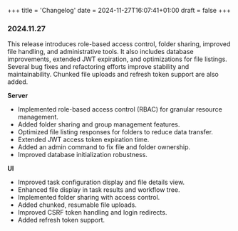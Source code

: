 +++
title = 'Changelog'
date = 2024-11-27T16:07:41+01:00
draft = false
+++

### 2024.11.27

This release introduces role-based access control, folder sharing, improved file handling, and administrative tools. It also includes database improvements, extended JWT expiration, and optimizations for file listings.  Several bug fixes and refactoring efforts improve stability and maintainability. Chunked file uploads and refresh token support are also added.

**Server**
* Implemented role-based access control (RBAC) for granular resource management.
* Added folder sharing and group management features.
* Optimized file listing responses for folders to reduce data transfer.
* Extended JWT access token expiration time.
* Added an admin command to fix file and folder ownership.
* Improved database initialization robustness.

**UI**
* Improved task configuration display and file details view.
* Enhanced file display in task results and workflow tree.
* Implemented folder sharing with access control.
* Added chunked, resumable file uploads.
* Improved CSRF token handling and login redirects.
* Added refresh token support.
